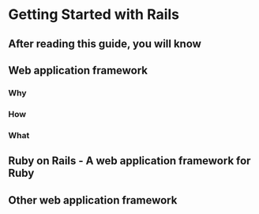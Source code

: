 # Getting Started with Rails

## After reading this guide, you will know

## Web application framework

### Why 

### How 

### What 

## Ruby on Rails - A web application framework for Ruby

## Other web application framework
